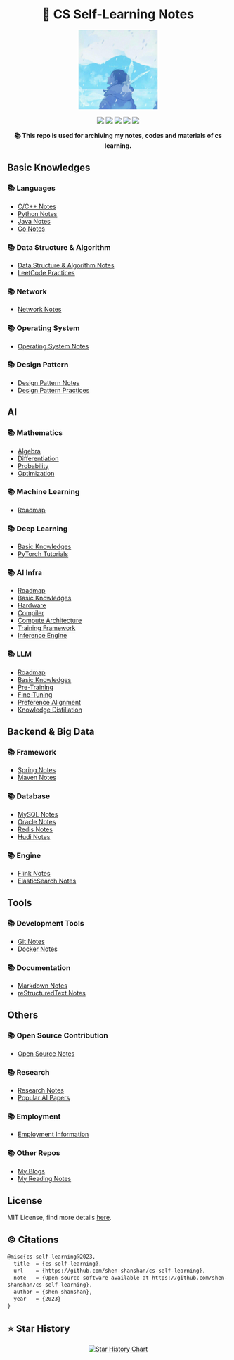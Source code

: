 <!-- # cs-self-learning -->

<div align="center">
  <p align="center">
    <h1>📖 CS Self-Learning Notes</h2>
  </p>
  <img src='./assets/cover.jpg' width=180 > <p>
  <div align='center'>
      <img src=https://cdn.rawgit.com/sindresorhus/awesome/d7305f38d29fed78fa85652e3a63e154dd8e8829/media/badge.svg >
      <img src=https://img.shields.io/github/watchers/shen-shanshan/cs-self-learning?color=9cc >
      <img src=https://img.shields.io/github/forks/shen-shanshan/cs-self-learning.svg?style=social >
      <img src=https://img.shields.io/github/stars/shen-shanshan/cs-self-learning.svg?style=social >
      <img src=https://img.shields.io/badge/License-MIT-turquoise.svg >
 </div> <p>
</div>

<div align="center">
  <b> 📚 This repo is used for archiving my notes, codes and materials of cs learning. </b>
</div>

## Basic Knowledges

### 📚 Languages

- [<u>C/C++ Notes</u>](./Languages/C&C++/Notes/)
- [<u>Python Notes</u>](./Languages/Python/Notes/)
- [<u>Java Notes</u>](./Languages/Java/Notes/)
- [<u>Go Notes</u>](./Languages/Go/Notes/)

### 📚 Data Structure & Algorithm

- [<u>Data Structure & Algorithm Notes</u>](./Data_Structure&Algorithm/Notes/)
- [<u>LeetCode Practices</u>](./Data_Structure&Algorithm/Codes/)

### 📚 Network

- [<u>Network Notes</u>](./Network/Notes/)

### 📚 Operating System

- [<u>Operating System Notes</u>](./Operating_System/Notes/)

### 📚 Design Pattern

- [<u>Design Pattern Notes</u>](./Design_Pattern/Notes/)
- [<u>Design Pattern Practices</u>](./Design_Pattern/Codes/)

## AI

### 📚 Mathematics

- [<u>Algebra</u>](./AI/Mathematics/Algebra/)
- [<u>Differentiation</u>](./AI/Mathematics/Differentiation/)
- [<u>Probability</u>](./AI/Mathematics/Probability/)
- [<u>Optimization</u>](./AI/Mathematics/Optimization/)

### 📚 Machine Learning

- [<u>Roadmap</u>](./AI/Machine_Learning/Roadmap/)

### 📚 Deep Learning

- [<u>Basic Knowledges</u>](./AI/Deep_Learning/Basic/)
- [<u>PyTorch Tutorials</u>](./AI/Deep_Learning/PyTorch/PyTorch_Tutorials/)

### 📚 AI Infra

- [<u>Roadmap</u>](./AI/AI_Infra/Roadmap/)
- [<u>Basic Knowledges</u>](./AI/AI_Infra/Basic/)
- [<u>Hardware</u>](./AI/AI_Infra/Hardware/)
- [<u>Compiler</u>](./AI/AI_Infra/Compiler/)
- [<u>Compute Architecture</u>](./AI/AI_Infra/Compute_Architecture/)
- [<u>Training Framework</u>](./AI/AI_Infra/Training_Framework/)
- [<u>Inference Engine</u>](./AI/AI_Infra/Inference_Engine/)

### 📚 LLM

- [<u>Roadmap</u>](./AI/LLM/Roadmap/)
- [<u>Basic Knowledges</u>](./AI/LLM/Basic/)
- [<u>Pre-Training</u>](./AI/LLM/Pre_Training/)
- [<u>Fine-Tuning</u>](./AI/LLM/Fine_Tuning/)
- [<u>Preference Alignment</u>](./AI/LLM/Preference_Alignment/)
- [<u>Knowledge Distillation</u>](./AI/LLM/Knowledge_Distillation/)

## Backend & Big Data

### 📚 Framework

- [<u>Spring Notes</u>](./Backend_Development/Spring/Notes/)
- [<u>Maven Notes</u>](./Tools/Maven/Notes/)

### 📚 Database

- [<u>MySQL Notes</u>](./Backend_Development/Database/MySQL/Notes/)
- [<u>Oracle Notes</u>](./Backend_Development/Database/Oracle/Notes/)
- [<u>Redis Notes</u>](./Backend_Development/Database/Redis/Notes/)
- [<u>Hudi Notes</u>](./Big_Data/Hudi/Notes/)

### 📚 Engine

- [<u>Flink Notes</u>](./Big_Data/Flink/Notes/)
- [<u>ElasticSearch Notes</u>](./Big_Data/ElasticSearch/Notes/)

## Tools

### 📚 Development Tools

- [<u>Git Notes</u>](./Tools/Git/Notes/)
- [<u>Docker Notes</u>](./Tools/Docker/)

### 📚 Documentation

- [<u>Markdown Notes</u>](./Tools/Markdown/Notes/)
- [<u>reStructuredText Notes</u>](./Tools/reStructuredText/Notes/)

## Others

### 📚 Open Source Contribution

- [<u>Open Source Notes</u>](./Open_Source/Notes/)

### 📚 Research

- [<u>Research Notes</u>](./Research/Notes/)
- [<u>Popular AI Papers</u>](./Research/Papers/Papers/)

### 📚 Employment

- [<u>Employment Information</u>](./Employment/)

### 📚 Other Repos
<!-- Plus, You can find more notes in my other github repos: -->

- [<u>My Blogs</u>](https://github.com/shen-shanshan/shen-shanshan.github.io)
- [<u>My Reading Notes</u>](https://github.com/shen-shanshan/reading-makes-life-better)

## License

MIT License, find more details [<u>here</u>](./LICENSE).

## ©️ Citations

```
@misc{cs-self-learning@2023,
  title  = {cs-self-learning},
  url    = {https://github.com/shen-shanshan/cs-self-learning},
  note   = {Open-source software available at https://github.com/shen-shanshan/cs-self-learning},
  author = {shen-shanshan},
  year   = {2023}
}
```

## ⭐️ Star History

<div align='center'>
  <a href="https://star-history.com/#shen-shanshan/cs-self-learning&Date">
   <picture>
     <source media="(prefers-color-scheme: dark)" srcset="https://api.star-history.com/svg?repos=shen-shanshan/cs-self-learning&type=Date&theme=dark" />
     <source media="(prefers-color-scheme: light)" srcset="https://api.star-history.com/svg?repos=shen-shanshan/cs-self-learning&type=Date" />
     <img width=400 height=300 alt="Star History Chart" src="https://api.star-history.com/svg?repos=shen-shanshan/cs-self-learning&type=Date" />
   </picture>
  </a>
</div>
